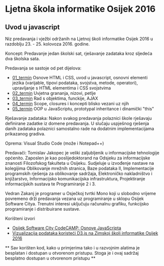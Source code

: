 # Ljetna škola informatike Osijek 2016
## Uvod u javascript
Niz predavanja i vježbi održanih na Ljetnoj školi informatike Osijek 2016 u razdoblju 23. - 25. kolovoza 2016. godine.

Koncept:
Predavanje jedan školski sat, rješavanje zadataka kroz sljedeća dva školska sata.

Predavanja se sastoje od pet dijelova:
 - [01_termin] Osnove HTML i CSS, uvod u javascript, osnovni elementi jezika (varijable, tipovi podataka, svojstva, metode, operatori), upravljanje s HTML elementima i CSS svojstvima
 - [02_termin] Uvjetna grananja, nizovi, petlje 
 - [03_termin] Rad s objektima, funckije, AJAX
 - [04_termin] Scope, closures i koncepti blisko vezani uz njih
 - [05_termin] OOP u JavaScriptu, prototypal inheritance i dinamički "this"
 
Rješavanje zadataka:
Nakon svakog predavanja polaznici škole rješavaju definirane zadatke iz domene predavanja. U slučaju uspješnog rješenja danih zadataka polaznici samostalno rade na dodatnim implementacijama prikazanog gradiva.


   
   Oprema: Visual Studio Code (može i Notepad++)

Predavači:
Tomislav Jakopec je veliki zaljubljenik u informacijske tehnologije općenito. Zaposlen je kao poslijedoktorand na Odsjeku za informacijske znanosti Filozofskog fakulteta u Osijeku. Sudjeluje u izvođenje nastave na kolegijima Oblikovanje mrežnih stranica, Baze podataka II, Implementacije programskih rješenja za oblikovanje sadržaja, Elektroničko nakladništvo i knjižarstvo, Informacijsko komunikacijska infrastruktura, Projektiranje informacijskih sustava te Programiranje 2 i 3.

Vedran Zakanj je programer u Osječkoj tvrtki Mono koji u slobodno vrijeme povremeno drži predavanja vezana uz programiranje u sklopu Osijek Software Citya. Trenutni interesi uključuju računalnu grafiku, funkcijsko programiranje i distribuirane sustave.


Korišteni izvori
* [Osijek Software City CodeCAMP: Osnove JavaScripta]
* [Vizualizacija podataka koristeći D3.js na Zimskoj školi informatike Osijek 2016]


** Sav korišten kod, kako u primjerima tako i u razvojnim alatima je besplatan i dostupan u otvorenom pristupu. Stoga je i ovaj sadržaj besplatno dostupan u otvorenom pristupu  **

[//]: # (These are reference links used in the body of this note and get stripped out when the markdown processor does its job. There is no need to format nicely because it shouldn't be seen. Thanks SO - http://stackoverflow.com/questions/4823468/store-comments-in-markdown-syntax)


   [01_termin]: <https://github.com/tjakopec/LJSI2016/tree/master/01_termin>
   [02_termin]: <https://github.com/tjakopec/LJSI2016/tree/master/02_termin>
   [03_termin]: <https://github.com/tjakopec/LJSI2016/tree/master/03_termin>
   [04_termin]: <https://github.com/tjakopec/LJSI2016/tree/master/04_termin>
   [05_termin]: <https://github.com/tjakopec/LJSI2016/tree/master/05_termin>
   [Osijek Software City CodeCAMP: Osnove JavaScripta]: <https://github.com/tjakopec/OSC3JS>
   [Vizualizacija podataka koristeći D3.js na Zimskoj školi informatike Osijek 2016]: <https://github.com/tjakopec/ZSI2016>